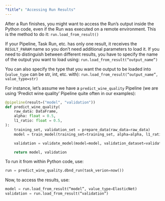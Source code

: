 ```yaml
---
"title": "Accessing Run Results"
---
```

After a Run finishes, you might want to access the Run’s output inside the Python code, even if the Run was executed on a remote environment. This is the method to do it:
`run.load_from_result()`

If your Pipeline, Task Run, etc. has only one result, it receives the `RESULT_PARAM` name so you don’t need additional parameters to load it. 
If you need to distinguish between different results, you have to specify the name of the output you want to load using:
`run.load_from_result(“output_name”)`

You can also specify the type that you want the output to be loaded into (`value_type` can be str, int, etc. with): 
`run.load_from_result(“output_name”, value_type=str)`

For instance, let’s assume we have a `predict_wine_quality` Pipeline (we are using ‘Predict wine quality’ Pipeline quite often in our examples):

```python
@pipeline(result=("model", "validation"))
def predict_wine_quality(
    raw_data: DataFrame,
    alpha: float = 0.5,
    l1_ratio: float = 0.5,
):
    training_set, validation_set = prepare_data(raw_data=raw_data)
    model = train_model(training_set=training_set, alpha=alpha, l1_ratio=l1_ratio)

    validation = validate_model(model=model, validation_dataset=validation_set)

    return model, validation
```

To run it from within Python code, use: 
```python
run = predict_wine_quality.dbnd_run(task_verion=now())
```

Now, to access the results, use:

```python
model = run.load_from_result(“model”, value_type=ElasticNet)
validation = run.load_from_result(“validation”)
```